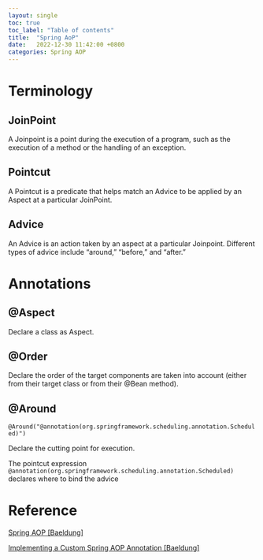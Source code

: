 ```yaml
---
layout: single
toc: true
toc_label: "Table of contents"
title:  "Spring AoP"
date:   2022-12-30 11:42:00 +0800
categories: Spring AOP
---
```


# Terminology

## JoinPoint

A Joinpoint is a point during the execution of a program, such as the execution of a method or the handling of an exception.

## Pointcut

A Pointcut is a predicate that helps match an Advice to be applied by an Aspect at a particular JoinPoint.

## Advice

An Advice is an action taken by an aspect at a particular Joinpoint. Different types of advice include “around,” “before,” and “after.”

# Annotations

## @Aspect
Declare a class as Aspect.

## @Order
Declare the order of the target components are taken into account (either from their target class or from their @Bean method).

## @Around

`@Around("@annotation(org.springframework.scheduling.annotation.Scheduled)")`

Declare the cutting point for execution.

The pointcut expression `@annotation(org.springframework.scheduling.annotation.Scheduled)` declares where to bind the advice

# Reference

[Spring AOP [Baeldung]](https://www.baeldung.com/spring-aop)

[Implementing a Custom Spring AOP Annotation [Baeldung]](https://www.baeldung.com/spring-aop-annotation)
